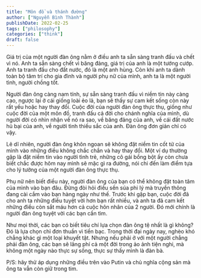 ```yaml
---
title: "Môn đồ và thánh đường"
author: ["Nguyễn Bình Thành"]
publishDate: 2022-02-25
tags: ["philosophy"]
categories: ["think"]
draft: false
---
```


Giá trị của một người đàn ông nằm ở điều anh ta sẵn sàng tranh đấu và
chết vì nó. Anh ta sẵn sàng chết vì băng đảng, giá trị của anh là một
tướng cướp. Anh ta tranh đấu cho đất nước, đó là một anh hùng. Còn khi
anh ta dành toàn bộ tâm trí cho gia đình và người phụ nữ của mình, anh
ta là một người tình, người chồng tốt.

Người đàn ông càng nam tính, sự sẵn sàng tranh đấu vì niềm tin này càng
cao, ngược lại ở cái giống loài ẻo lả, bạn sẽ thấy sự cam kết sống còn
này rất yếu hoặc hay thay đổi. Cuộc đời của người đàn ông thực thụ,
giống như cuộc đời của một môn đồ, tranh đấu cả đời cho chánh nghĩa của
mình, dù người đời có nhìn nhận về nó ra sao, về băng đảng của anh, về
cái đất nước hủ bại của anh, về người tình thiếu sắc của anh. Đàn ông
đơn giản chỉ có vậy.

Lẽ dĩ nhiên, người đàn ông khôn ngoan sẽ không đặt niềm tin cốt tử của
mình vào những điều không chắc chắn và hay thay đổi. Một ví dụ thường
gặp là đặt niềm tin vào người tình trẻ, những cô gái bồng bột ấy còn
chưa biết chắc được hôm nay mình sẽ mặc gì ra đường, nói chi đến làm
điểm tựa cho lý tưởng của một người đàn ông thực thụ.

Phụ nữ nên biết điều này, người đàn ông của bạn có thể không đặt toàn
tâm của mình vào bạn đâu. Đừng đòi hỏi điều sến súa phi lý mà truyền
thông đang cài cắm vào bạn hàng ngày như thế. Trước khi gặp bạn, cuộc
đời đã cho anh ta những điều tuyệt vời hơn bạn rất nhiều, và anh ta đã
cam kết những điều còn sắt máu hơn cả cuộc hôn nhân của 2 người. Đó mới
chính là người đàn ông tuyệt vời các bạn cần tìm.

Như mọi thời, các bạn có biết tiêu chí lựa chọn đàn ông tệ nhất là gì
không? Đó là lựa chọn chỉ đơn thuần vì tiền bạc. Trong thời đại ngày
nay, nghèo khó chẳng khác gì một loại khuyết tật. Nhưng nếu phải ở với
một người chẳng phải đàn ông, các bạn sẽ lãng phí cả một đời trong ảo
ảnh tiện nghi, mà không một ngày nào thực sự sống, thực sự thấy mình là
đàn bà.

P/S: hãy thử áp dụng những điều trên vào Putin và chủ nghĩa cộng sản mà
ông ta vẫn còn giữ trong tim.
